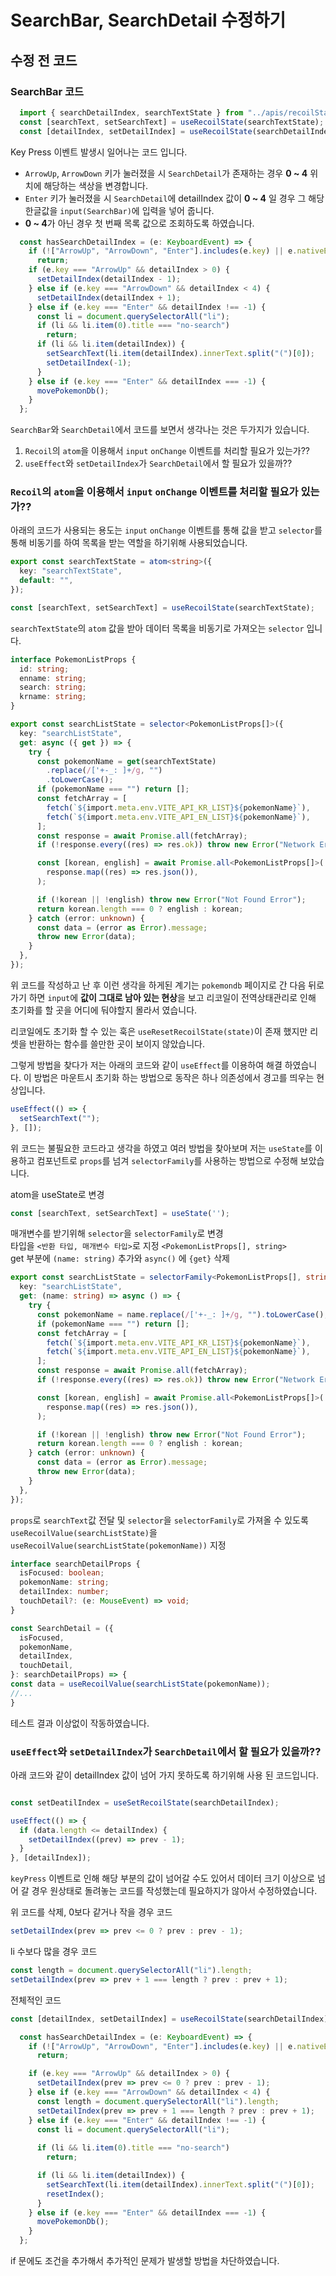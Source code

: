 # SearchBar, SearchDetail 수정하기

## 수정 전 코드

### SearchBar 코드

```typescript
  import { searchDetailIndex, searchTextState } from "../apis/recoilState";
  const [searchText, setSearchText] = useRecoilState(searchTextState);
  const [detailIndex, setDetailIndex] = useRecoilState(searchDetailIndex);
```

Key Press 이벤트 발생시 일어나는 코드 입니다.

- `ArrowUp`, `ArrowDown` 키가 눌러졌을 시 `SearchDetail`가 존재하는 경우 **0 ~ 4** 위치에 해당하는 색상을 변경합니다.
- `Enter` 키가 눌러졌을 시 `SearchDetail`에 detailIndex 값이 **0 ~ 4** 일 경우 그 해당 한글값을 `input(SearchBar)`에 입력을 넣어 줍니다.
- **0 ~ 4**가 아닌 경우 첫 번째 목록 값으로 조회하도록 하였습니다.

```typescript
  const hasSearchDetailIndex = (e: KeyboardEvent) => {
    if (!["ArrowUp", "ArrowDown", "Enter"].includes(e.key) || e.nativeEvent.isComposing)
      return;
    if (e.key === "ArrowUp" && detailIndex > 0) {
      setDetailIndex(detailIndex - 1);
    } else if (e.key === "ArrowDown" && detailIndex < 4) {
      setDetailIndex(detailIndex + 1);
    } else if (e.key === "Enter" && detailIndex !== -1) {
      const li = document.querySelectorAll("li");
      if (li && li.item(0).title === "no-search")
        return;
      if (li && li.item(detailIndex)) {
        setSearchText(li.item(detailIndex).innerText.split("(")[0]);
        setDetailIndex(-1);
      }
    } else if (e.key === "Enter" && detailIndex === -1) {
      movePokemonDb();
    }
  };
```

`SearchBar`와 `SearchDetail`에서 코드를 보면서 생각나는 것은 두가지가 있습니다.  

1. `Recoil`의 `atom`을 이용해서 `input` `onChange` 이벤트를 처리할 필요가 있는가??
2. `useEffect`와 `setDetailIndex`가 `SearchDetail`에서 할 필요가 있을까??  

### `Recoil`의 `atom`을 이용해서 `input` `onChange` 이벤트를 처리할 필요가 있는가??

아래의 코드가 사용되는 용도는 `input` `onChange` 이벤트를 통해 값을 받고 `selector`를 통해 비동기를 하여 목록을 받는 역할을 하기위해 사용되었습니다.

```typescript
export const searchTextState = atom<string>({
  key: "searchTextState",
  default: "",
});

const [searchText, setSearchText] = useRecoilState(searchTextState);
```

`searchTextState`의 `atom` 값을 받아 데이터 목록을 비동기로 가져오는 `selector` 입니다.

```typescript
interface PokemonListProps {
  id: string;
  enname: string;
  search: string;
  krname: string;
}

export const searchListState = selector<PokemonListProps[]>({
  key: "searchListState",
  get: async ({ get }) => {
    try {
      const pokemonName = get(searchTextState)
        .replace(/['+-_: ]+/g, "")
        .toLowerCase();
      if (pokemonName === "") return [];
      const fetchArray = [
        fetch(`${import.meta.env.VITE_API_KR_LIST}${pokemonName}`),
        fetch(`${import.meta.env.VITE_API_EN_LIST}${pokemonName}`),
      ];
      const response = await Promise.all(fetchArray);
      if (!response.every((res) => res.ok)) throw new Error("Network Error");

      const [korean, english] = await Promise.all<PokemonListProps[]>(
        response.map((res) => res.json()),
      );

      if (!korean || !english) throw new Error("Not Found Error");
      return korean.length === 0 ? english : korean;
    } catch (error: unknown) {
      const data = (error as Error).message;
      throw new Error(data);
    }
  },
});
```

위 코드를 작성하고 난 후 이런 생각을 하게된 계기는 `pokemondb` 페이지로 간 다음 뒤로가기 하면 `input`에 **값이 그대로 남아 있는 현상**을 보고 리코일이 전역상태관리로 인해 초기화를 할 곳을 어디에 둬야할지 몰라서 였습니다.

리코일에도 초기화 할 수 있는 훅은 `useResetRecoilState(state)`이 존재 했지만 리셋을 반환하는 함수를 쓸만한 곳이 보이지 않았습니다.

그렇게 방법을 찾다가 저는 아래의 코드와 같이 `useEffect`를 이용하여 해결 하였습니다. 이 방법은 마운트시 초기화 하는 방법으로 동작은 하나 의존성에서 경고를 띄우는 현상입니다.

```typescript
useEffect(() => {
  setSearchText("");
}, []);
```

위 코드는 불필요한 코드라고 생각을 하였고 여러 방법을 찾아보며 저는 `useState`를 이용하고 컴포넌트로 `props`를 넘겨 `selectorFamily`를 사용하는 방법으로 수정해 보았습니다.

atom을 useState로 변경

```typescript
const [searchText, setSearchText] = useState('');
```

매개변수를 받기위해 `selector`을 `selectorFamily`로 변경  
타입을 `<반환 타입, 매개변수 타입>`로 지정 `<PokemonListProps[], string>`  
get 부분에 `(name: string)` 추가와 `async()` 에 `{get}` 삭제

```typescript
export const searchListState = selectorFamily<PokemonListProps[], string>({
  key: "searchListState",
  get: (name: string) => async () => {
    try {
      const pokemonName = name.replace(/['+-_: ]+/g, "").toLowerCase();
      if (pokemonName === "") return [];
      const fetchArray = [
        fetch(`${import.meta.env.VITE_API_KR_LIST}${pokemonName}`),
        fetch(`${import.meta.env.VITE_API_EN_LIST}${pokemonName}`),
      ];
      const response = await Promise.all(fetchArray);
      if (!response.every((res) => res.ok)) throw new Error("Network Error");

      const [korean, english] = await Promise.all<PokemonListProps[]>(
        response.map((res) => res.json()),
      );

      if (!korean || !english) throw new Error("Not Found Error");
      return korean.length === 0 ? english : korean;
    } catch (error: unknown) {
      const data = (error as Error).message;
      throw new Error(data);
    }
  },
});
```

`props`로 `searchText`값 전달 및 `selector`을 `selectorFamily`로 가져올 수 있도록 `useRecoilValue(searchListState)`을 `useRecoilValue(searchListState(pokemonName))` 지정

```typescript
interface searchDetailProps {
  isFocused: boolean;
  pokemonName: string;
  detailIndex: number;
  touchDetail?: (e: MouseEvent) => void;
}

const SearchDetail = ({
  isFocused,
  pokemonName,
  detailIndex,
  touchDetail,
}: searchDetailProps) => {
const data = useRecoilValue(searchListState(pokemonName));
//...
}
```

테스트 결과 이상없이 작동하였습니다.

### `useEffect`와 `setDetailIndex`가 `SearchDetail`에서 할 필요가 있을까??  

아래 코드와 같이 detailIndex 값이 넘어 가지 못하도록 하기위해 사용 된 코드입니다.

```typescript

const setDeatilIndex = useSetRecoilState(searchDetailIndex);

useEffect(() => {
  if (data.length <= detailIndex) {
    setDetailIndex((prev) => prev - 1);
  }
}, [detailIndex]);

```

`keyPress` 이벤트로 인해 해당 부분의 값이 넘어갈 수도 있어서 데이터 크기 이상으로 넘어 갈 경우 원상태로 돌려놓는 코드를 작성했는데 필요하지가 않아서 수정하였습니다.

위 코드를 삭제, 0보다 같거나 작을 경우 코드

```typescript
setDetailIndex(prev => prev <= 0 ? prev : prev - 1);
```

li 수보다 많을 경우 코드

```typescript
const length = document.querySelectorAll("li").length;
setDetailIndex(prev => prev + 1 === length ? prev : prev + 1);
```

전체적인 코드

```typescript
const [detailIndex, setDetailIndex] = useRecoilState(searchDetailIndex);

  const hasSearchDetailIndex = (e: KeyboardEvent) => {
    if (!["ArrowUp", "ArrowDown", "Enter"].includes(e.key) || e.nativeEvent.isComposing )
      return;

    if (e.key === "ArrowUp" && detailIndex > 0) {
      setDetailIndex(prev => prev <= 0 ? prev : prev - 1);
    } else if (e.key === "ArrowDown" && detailIndex < 4) {
      const length = document.querySelectorAll("li").length;
      setDetailIndex(prev => prev + 1 === length ? prev : prev + 1);
    } else if (e.key === "Enter" && detailIndex !== -1) {
      const li = document.querySelectorAll("li");
  
      if (li && li.item(0).title === "no-search")
        return;

      if (li && li.item(detailIndex)) {
        setSearchText(li.item(detailIndex).innerText.split("(")[0]);
        resetIndex();
      }
    } else if (e.key === "Enter" && detailIndex === -1) {
      movePokemonDb();
    }
  };
```

if 문에도 조건을 추가해서 추가적인 문제가 발생할 방법을 차단하였습니다.
